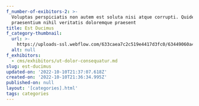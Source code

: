 ```yaml
---
f_number-of-exibitors-2: >-
  Voluptas perspiciatis non autem est soluta nisi atque corrupti. Quidem magnam
  praesentium nihil veritatis doloremque praesent
title: Est Ducimus
f_category-thumbnail:
  url: >-
    https://uploads-ssl.webflow.com/633caea7c2c519e4417d3fc0/63449060a49ceaba6384aaff_1665437794026-image13.jpg
  alt: null
f_exhibitors:
  - cms/exhibitors/ut-dolor-consequatur.md
slug: est-ducimus
updated-on: '2022-10-10T21:37:07.618Z'
created-on: '2022-10-10T21:36:34.995Z'
published-on: null
layout: '[categories].html'
tags: categories
---
```



